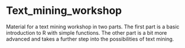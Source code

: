 # Text_mining_workshop

Material for a text mining workshop in two parts. The first part is a basic introduction to R with simple functions. The other part is a bit more advanced and takes a further step into the possibilities of text mining. 
